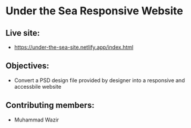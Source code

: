 # Under the Sea Responsive Website

## Live site:
- https://under-the-sea-site.netlify.app/index.html

## Objectives:
- Convert a PSD design file provided by designer into a responsive and accessbile website

## Contributing members:
- Muhammad Wazir
